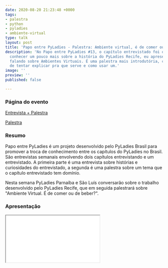 ```yaml
---
date: 2020-08-20 21:23:48 +0000
tags:
- palestra
- python
- pyladies
- ambiente-virtual
type: talk
layout: post
title: 'Papo entre PyLadies - Palestra: Ambiente virtual, é de comer ou de beber?'
description: 'No Papo entre PyLadies #13, o capítulo entrevistado foi o Recife. Após
  conhecer um pouco mais sobre a história do PyLadies Recife, eu apresentei uma palestra
  falando sobre Ambientes Virtuais. É uma palestra mais introdutória, com o objetivo
  de tentar explicar pra que serve e como usar um.'
image: ''
preview: ''
published: false

---
```

### Página do evento

[Entrevista + Palestra](https://www.youtube.com/watch?v=ngGG9RZcNjo)

[Palestra](https://youtu.be/ngGG9RZcNjo?t=2136)

### Resumo

Papo entre  PyLadies é um projeto desenvolvido pelo PyLadies Brasil para promover a troca de conhecimento entre os capítulos do PyLadies no Brasil. São entrevistas semanais envolvendo dois capítulos entrevistando e um entrevistado. A primeira parte é uma entrevista sobre histórias e curiosidades do entrevistado, a segunda é uma palestra sobre um tema que o capítulo entrevistado tem domínio.

Nesta semana PyLadies Parnaíba e São Luís conversarão sobre o trabalho desenvolvido pelo PyLadies Recife, que em seguida palestrará sobre "Ambiente Virtual. É de comer ou de beber?".

### Apresentação



<div class="canva-embed" data-height-ratio="0.8383" data-design-id="DAEEWeNaFfY/8FCGM0bATNA_kf02Pyv1YQ"></div>
<script async src="https://sdk.canva.com/v1/embed.js"></script>

<iframe src=”https://www.canva.com/design/DAEEWeNaFfY/8FCGM0bATNA_kf02Pyv1YQ/view”></iframe>
